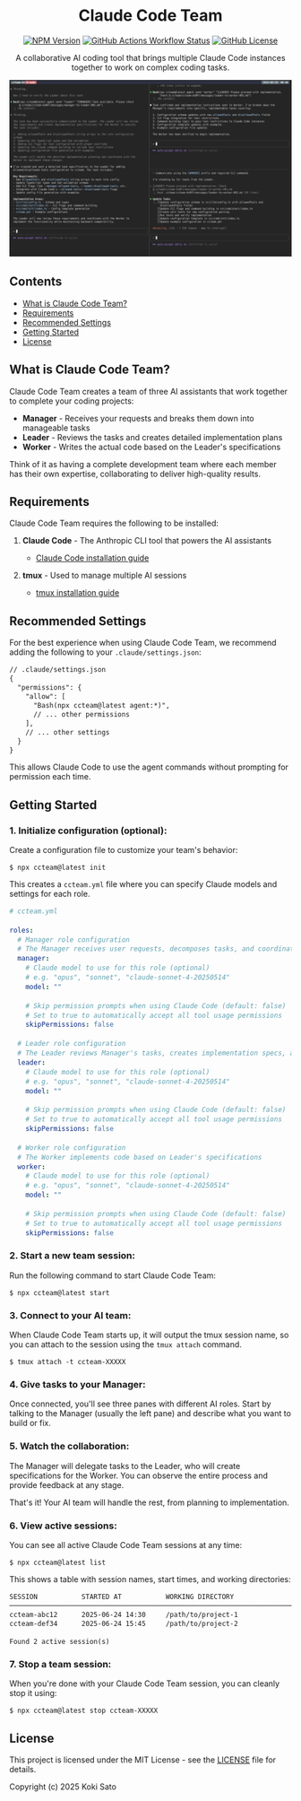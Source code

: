 <h1 align="center">Claude Code Team</h1>

<p align="center">
<a href="https://www.npmjs.com/package/ccteam"><img src="https://img.shields.io/npm/v/ccteam" alt="NPM Version"></a>
<a href="https://github.com/koki-develop/claude-code-team/actions/workflows/release-please.yml"><img src="https://img.shields.io/github/actions/workflow/status/koki-develop/claude-code-team/release-please.yml" alt="GitHub Actions Workflow Status"></a>
<a href="./LICENSE"><img src="https://img.shields.io/github/license/koki-develop/claude-code-team" alt="GitHub License"></a>
</p>

<p align="center">
A collaborative AI coding tool that brings multiple Claude Code instances together to work on complex coding tasks.
</p>

<p align="center">
<img src="./docs/screenshot.png" alt="Claude Code Team Screenshot" >
</p>

## Contents

- [What is Claude Code Team?](#what-is-claude-code-team)
- [Requirements](#requirements)
- [Recommended Settings](#recommended-settings)
- [Getting Started](#getting-started)
- [License](#license)

## What is Claude Code Team?

Claude Code Team creates a team of three AI assistants that work together to complete your coding projects:

- **Manager** - Receives your requests and breaks them down into manageable tasks
- **Leader** - Reviews the tasks and creates detailed implementation plans
- **Worker** - Writes the actual code based on the Leader's specifications

Think of it as having a complete development team where each member has their own expertise, collaborating to deliver high-quality results.

## Requirements

Claude Code Team requires the following to be installed:

1. **Claude Code** - The Anthropic CLI tool that powers the AI assistants
   - [Claude Code installation guide](https://docs.anthropic.com/en/docs/claude-code/overview)

2. **tmux** - Used to manage multiple AI sessions
   - [tmux installation guide](https://github.com/tmux/tmux/wiki/Installing)

## Recommended Settings

For the best experience when using Claude Code Team, we recommend adding the following to your `.claude/settings.json`:

```json5
// .claude/settings.json
{
  "permissions": {
    "allow": [
      "Bash(npx ccteam@latest agent:*)",
      // ... other permissions
    ],
    // ... other settings
  }
}
```

This allows Claude Code to use the agent commands without prompting for permission each time.

## Getting Started

### 1. **Initialize configuration (optional):**

Create a configuration file to customize your team's behavior:

```console
$ npx ccteam@latest init
```

This creates a `ccteam.yml` file where you can specify Claude models and settings for each role.

```yaml
# ccteam.yml

roles:
  # Manager role configuration
  # The Manager receives user requests, decomposes tasks, and coordinates with the Leader
  manager:
    # Claude model to use for this role (optional)
    # e.g. "opus", "sonnet", "claude-sonnet-4-20250514"
    model: ""

    # Skip permission prompts when using Claude Code (default: false)
    # Set to true to automatically accept all tool usage permissions
    skipPermissions: false

  # Leader role configuration
  # The Leader reviews Manager's tasks, creates implementation specs, and reviews Worker's output
  leader:
    # Claude model to use for this role (optional)
    # e.g. "opus", "sonnet", "claude-sonnet-4-20250514"
    model: ""

    # Skip permission prompts when using Claude Code (default: false)
    # Set to true to automatically accept all tool usage permissions
    skipPermissions: false

  # Worker role configuration
  # The Worker implements code based on Leader's specifications
  worker:
    # Claude model to use for this role (optional)
    # e.g. "opus", "sonnet", "claude-sonnet-4-20250514"
    model: ""

    # Skip permission prompts when using Claude Code (default: false)
    # Set to true to automatically accept all tool usage permissions
    skipPermissions: false
```

### 2. **Start a new team session:**

Run the following command to start Claude Code Team:

```console
$ npx ccteam@latest start
```

### 3. **Connect to your AI team:**

When Claude Code Team starts up, it will output the tmux session name, so you can attach to the session using the `tmux attach` command.

```console
$ tmux attach -t ccteam-XXXXX
```

### 4. **Give tasks to your Manager:**

Once connected, you'll see three panes with different AI roles. Start by talking to the Manager (usually the left pane) and describe what you want to build or fix.

### 5. **Watch the collaboration:**

The Manager will delegate tasks to the Leader, who will create specifications for the Worker. You can observe the entire process and provide feedback at any stage.

That's it! Your AI team will handle the rest, from planning to implementation.

### 6. **View active sessions:**

You can see all active Claude Code Team sessions at any time:

```console
$ npx ccteam@latest list
```

This shows a table with session names, start times, and working directories:

```console
SESSION           STARTED AT           WORKING DIRECTORY
────────────────────────────────────────────────────────────────────────────────
ccteam-abc12      2025-06-24 14:30     /path/to/project-1
ccteam-def34      2025-06-24 15:45     /path/to/project-2

Found 2 active session(s)
```

### 7. **Stop a team session:**

When you're done with your Claude Code Team session, you can cleanly stop it using:

```console
$ npx ccteam@latest stop ccteam-XXXXX
```

## License

This project is licensed under the MIT License - see the [LICENSE](LICENSE) file for details.

Copyright (c) 2025 Koki Sato
